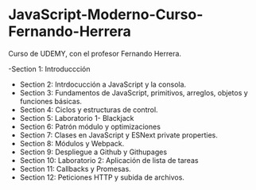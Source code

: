 # JavaScript-Moderno-Curso-Fernando-Herrera

Curso de UDEMY, con el profesor Fernando Herrera. 

-Section 1: Introduccción
- Section 2: Intrdocucción a JavaScript y la consola. 
- Section 3: Fundamentos de JavaScript, primitivos, arreglos, objetos y funciones básicas. 
- Section 4: Ciclos y estructuras de control. 
- Section 5: Laboratorio 1- Blackjack
- Section 6: Patrón módulo y optimizaciones
- Section 7: Clases en JavaScript y ESNext private properties. 
- Section 8: Módulos y Webpack. 
- Section 9: Despliegue a Github y Githupages
- Section 10: Laboratorio 2: Aplicación de lista de tareas
- Section 11: Callbacks y Promesas. 
- Section 12: Peticiones HTTP y subida de archivos. 
